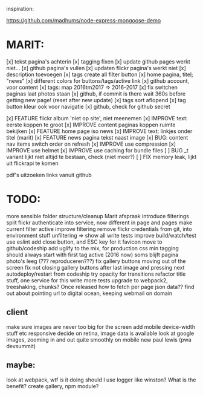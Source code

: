 inspiration:

https://github.com/madhums/node-express-mongoose-demo

# MARIT:
[x] tekst pagina's achterin
[x] tagging fixen
[x] update github pages werkt niet...
[x] github pagina's vullen
[x] updaten flickr pagina's werkt niet
[x] description toevoegen
[x] tags create all filter button
[x] home pagina, titel; "news"
[x] different colors for buttons/tags/active link
[x] github account, voor content
[x] tags: map 2016tm2017 => 2016-2017
[x] fix switchen paginas laat photos staan
[x] github, if commit is there wait 360s before getting new page! (reset after new update)
[x] tags sort aflopend
[x] tag button kleur ook voor navigatie
[x] github, check for github secret

[x] FEATURE   flickr album 'niet op site', niet meenemen
[x] IMPROVE   text: eerste koppen te groot
[x] IMPROVE   content paginas koppen ruimte bekijken
[x] FEATURE   home page iso news
[x] IMPROVE   text: linkjes onder titel (marit)
[x] FEATURE   news pagina tekst naast image
[x] BUG:      content nav items switch order on refresh
[x] IMPROVE   use compression
[x] IMPROVE   use helmet
[x] IMPROVE   use caching for bundle files
[ ] BUG       _t variant lijkt niet altijd te bestaan, check (niet meer?)
[ ] FIX memory leak, lijkt uit flickrapi te komen


pdf's uitzoeken links vanuit github

# TODO:

  more sensible folder structure/cleanup
  Marit afspraak
  introduce filterings
  split flickr authenticate into service, now different in page and pages
  make current filter active
  improve filtering 
  remove flickr credentials from git, into environment stuff
  unfiltering => show all
  write tests
  improve build/watch/test
  use eslint
  add close button, and ESC key for it
  favicon
  move to github/codeship 
  add uglify to the mix, for production
  css min
  tagging should always start with first tag active (2016 now)
  soms blijft pagina photo's leeg (??? reproduceren???)
  fix gallery buttons moving out of the screen
  fix not closing gallery buttons after last image and pressing next
  autodeploy/restart from codeship
try opacity for transitions
refactor title stuff, one service for this
write more tests
upgrade to webpack2, treeshaking, chunks? Once released
how to fetch per page json data??
find out about pointing url to digital ocean, keeping webmail on domain



## client
  make sure images are never too big for the screen
  add mobile device-width stuff etc
responsive
decide on retina, image data is available
look at google images, zooming in and out quite smoothly on mobile
new paul lewis (pwa devsummit)


## maybe:
look at webpack, wtf is it doing
should I use logger like winston? What is the benefit?
create gallery, npm module?


